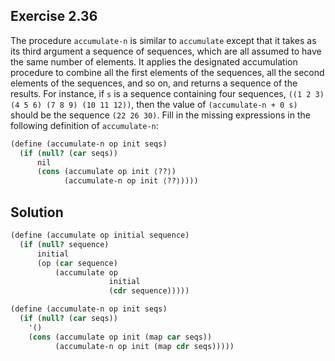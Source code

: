 ## Exercise 2.36

The procedure `accumulate-n` is similar to `accumulate` except that it takes as
its third argument a sequence of sequences, which are all assumed to have the
same number of elements. It applies the designated accumulation procedure to
combine all the first elements of the sequences, all the second elements of the
sequences, and so on, and returns a sequence of the results. For instance, if
`s` is a sequence containing four sequences,
`((1 2 3) (4 5 6) (7 8 9) (10 11 12))`, then the value of `(accumulate-n + 0 s)`
should be the sequence `(22 26 30)`. Fill in the missing expressions in the
following definition of `accumulate-n`:

```scheme
(define (accumulate-n op init seqs)
  (if (null? (car seqs))
      nil
      (cons (accumulate op init ⟨??⟩)
            (accumulate-n op init ⟨??⟩))))
```

## Solution

```scheme
(define (accumulate op initial sequence)
  (if (null? sequence)
      initial
      (op (car sequence)
          (accumulate op
                      initial
                      (cdr sequence)))))

(define (accumulate-n op init seqs)
  (if (null? (car seqs))
    '()
    (cons (accumulate op init (map car seqs))
          (accumulate-n op init (map cdr seqs)))))
```
